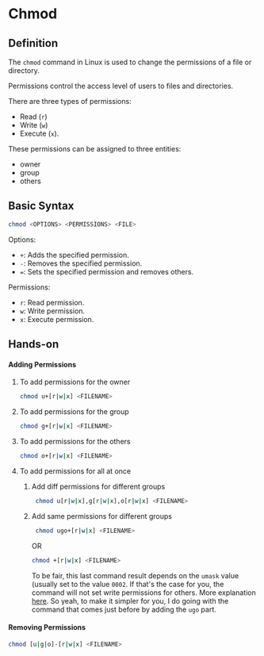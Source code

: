# Chmod

## Definition
The `chmod` command in Linux is used to change the permissions of a file or directory.

Permissions control the access level of users to files and directories.

There are three types of permissions:
- Read (`r`)
- Write (`w`)
- Execute (`x`).

These permissions can be assigned to three entities:
- owner
- group
- others

## Basic Syntax

```bash
chmod <OPTIONS> <PERMISSIONS> <FILE>
```

Options:
- `+`: Adds the specified permission.
- `-`: Removes the specified permission.
- `=`: Sets the specified permission and removes others.

Permissions:

- `r`: Read permission.
- `w`: Write permission.
- `x`: Execute permission.

## Hands-on

#### Adding Permissions
1. To add permissions for the owner
    ```bash
    chmod u+[r|w|x] <FILENAME>
    ```

2. To add permissions for the group
    ```bash
    chmod g+[r|w|x] <FILENAME>
    ```

3. To add permissions for the others
    ```bash
    chmod o+[r|w|x] <FILENAME>
    ```

4. To add permissions for all at once
    1. Add diff permissions for different groups
       ```bash
        chmod u[r|w|x],g[r|w|x],o[r|w|x] <FILENAME>
        ```
    2. Add same permissions for different groups
       ```bash
        chmod ugo+[r|w|x] <FILENAME>
        ```
       OR
        ```bash
        chmod +[r|w|x] <FILENAME> 
       ```
       To be fair, this last command result depends on the `umask` value (usually set to the value `0002`.
       If that's the case for you, the command will not set write permissions for others. More explanation [here](https://unix.stackexchange.com/questions/429421/why-does-chmod-w-not-give-write-permission-to-othero).
       So yeah, to make it simpler for you, I do going with the command that comes just before by adding the `ugo` part.

#### Removing Permissions

```bash
chmod [u|g|o]-[r|w|x] <FILENAME> 
```
